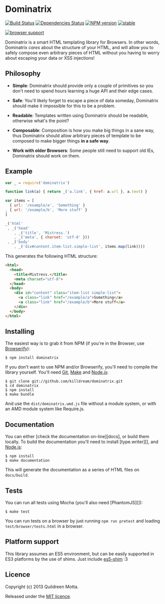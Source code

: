 Dominatrix
==========

[![Build Status](https://travis-ci.org/killdream/dominatrix.png)](https://travis-ci.org/killdream/dominatrix)
[![Dependencies Status](https://david-dm.org/killdream/dominatrix.png)](https://david-dm.org/killdream/dominatrix.png)
[![NPM version](https://badge.fury.io/js/dominatrix.png)](http://badge.fury.io/js/dominatrix)
[![stable](http://hughsk.github.io/stability-badges/dist/stable.svg)](http://github.com/hughsk/stability-badges)


[![browser support](http://ci.testling.com/killdream/dominatrix.png)](http://ci.testling.com/killdream/dominatrix)


Dominatrix is a smart HTML templating library for Browsers. In other words,
Dominatrix *cares* about the structure of your HTML, and will allow you to
safely compose even arbitrary pieces of HTML without you having to worry about
escaping your data or XSS injections!


## Philosophy

  - **Simple**: Dominatrix should provide only a couple of primitives so
    you don't need to spend hours learning a huge API and their edge cases.

  - **Safe**: You'll likely forget to escape a piece of data someday,
    Dominatrix should make it impossible for this to be a problem.
    
  - **Readable**: Templates written using Dominatrix should be readable,
    otherwise what's the point?

  - **Composable**: Composition is how you make big things in a sane way, thus
    Dominatrix should allow arbitrary pieces of template to be composed to make
    bigger things **in a safe way**.
    
  - **Work with older Browsers**: Some people still need to support old IEs,
    Dominatrix should work on them.


## Example

```js
var _ = require('dominatrix')

function link(a) { return _('a.link', { href: a.url }, a.text) }

var items = [
  { url: '/example/a', 'Something' }
, { url: '/example/b', 'More stuff' }
]

_('html'
 , _('head'
    , _('title', 'Mistress.')
    , _('meta', { charset: 'utf-8' }))
 , _('body'
    , _('div#content.item-list.simple-list', items.map(link))))
```

This generates the following HTML structure:

```html
<html>
  <head>
    <title>Mistress.</title>
    <meta charset="utf-8">
  </head>
  <body>
    <div id="content" class="item-list simple-list">
      <a class="link" href="/example/a">Something</a>
      <a class="link" href="/example/b">More stuff</a>
    </div>
  </body>
</html>
```


## Installing

The easiest way is to grab it from NPM (if you're in the Browser, use [Browserify][]):

    $ npm install dominatrix
    
If you don't want to use NPM and/or Browserify, you'll need to compile the
library yourself. You'll need [Git][], [Make][] and [Node.js][]:

    $ git clone git://github.com/killdream/dominatrix.git
    $ cd dominatrix
    $ npm install
    $ make bundle
    
And use the `dist/dominatrix.umd.js` file without a module system, or with an
AMD module system like Require.js.
    
[Browserify]: http://browserify.org/
[Git]: http://git-scm.com/
[Make]: http://www.gnu.org/software/make/
[Node.js]: http://nodejs.org/


## Documentation

You can either [check the documentation on-line][docs], or build them
locally. To build the documentation you'll need to install [type.writer][], and [Node.js][]:

    $ npm install
    $ make documentation
    
This will generate the documentation as a series of HTML files on
`docs/build`.


## Tests

You can run all tests using Mocha (you'll also need [PhantomJS][]):

    $ make test
    
You can run tests on a browser by just running `npm run pretest` and loading
`test/browser/tests.html` in a browser.


## Platform support

This library assumes an ES5 environment, but can be easily supported in ES3
platforms by the use of shims. Just include [es5-shim][] :3

[es5-shim]: https://github.com/kriskowal/es5-shim


## Licence

Copyright (c) 2013 Quildreen Motta.

Released under the [MIT licence](https://github.com/killdream/dominatrix/blob/master/LICENCE).


